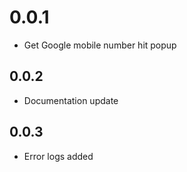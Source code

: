 # 0.0.1

- Get Google mobile number hit popup

## 0.0.2

- Documentation update

## 0.0.3

- Error logs added

